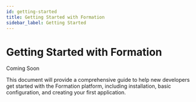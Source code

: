 ```yaml
---
id: getting-started
title: Getting Started with Formation
sidebar_label: Getting Started
---
```


# Getting Started with Formation

Coming Soon

This document will provide a comprehensive guide to help new developers get started with the Formation platform, including installation, basic configuration, and creating your first application. 
